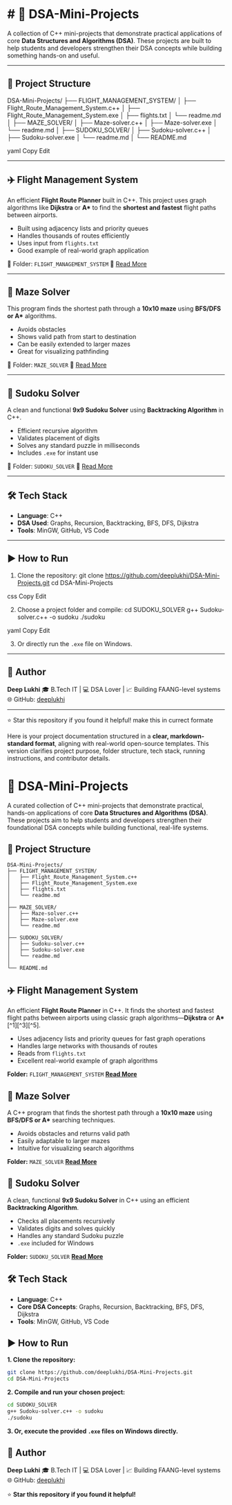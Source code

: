 
# \# 🧠 DSA-Mini-Projects

A collection of C++ mini-projects that demonstrate practical applications of core **Data Structures and Algorithms (DSA)**. These projects are built to help students and developers strengthen their DSA concepts while building something hands-on and useful.

---

## 📁 Project Structure

DSA-Mini-Projects/
├── FLIGHT_MANAGEMENT_SYSTEM/
│ ├── Flight_Route_Management_System.c++
│ ├── Flight_Route_Management_System.exe
│ ├── flights.txt
│ └── readme.md
│
├── MAZE_SOLVER/
│ ├── Maze-solver.c++
│ ├── Maze-solver.exe
│ └── readme.md
│
├── SUDOKU_SOLVER/
│ ├── Sudoku-solver.c++
│ ├── Sudoku-solver.exe
│ └── readme.md
│
└── README.md

yaml
Copy
Edit

---

## ✈️ Flight Management System

An efficient **Flight Route Planner** built in C++. This project uses graph algorithms like **Dijkstra** or **A\*** to find the **shortest and fastest** flight paths between airports.

- Built using adjacency lists and priority queues
- Handles thousands of routes efficiently
- Uses input from `flights.txt`
- Good example of real-world graph application

📂 Folder: `FLIGHT_MANAGEMENT_SYSTEM`
📄 [Read More](./FLIGHT_MANAGEMENT_SYSTEM/readme.md)

---

## 🚀 Maze Solver

This program finds the shortest path through a **10x10 maze** using **BFS/DFS or A\*** algorithms.

- Avoids obstacles
- Shows valid path from start to destination
- Can be easily extended to larger mazes
- Great for visualizing pathfinding

📂 Folder: `MAZE_SOLVER`
📄 [Read More](./MAZE_SOLVER/readme.md)

---

## 🎯 Sudoku Solver

A clean and functional **9x9 Sudoku Solver** using **Backtracking Algorithm** in C++.

- Efficient recursive algorithm
- Validates placement of digits
- Solves any standard puzzle in milliseconds
- Includes `.exe` for instant use

📂 Folder: `SUDOKU_SOLVER`
📄 [Read More](./SUDOKU_SOLVER/readme.md)

---

## 🛠️ Tech Stack

- **Language**: C++
- **DSA Used**: Graphs, Recursion, Backtracking, BFS, DFS, Dijkstra
- **Tools**: MinGW, GitHub, VS Code

---

## ▶️ How to Run

1. Clone the repository:
git clone https://github.com/deeplukhi/DSA-Mini-Projects.git
cd DSA-Mini-Projects

css
Copy
Edit

2. Choose a project folder and compile:
cd SUDOKU_SOLVER
g++ Sudoku-solver.c++ -o sudoku
./sudoku

yaml
Copy
Edit

3. Or directly run the `.exe` file on Windows.

---

## 🙌 Author

**Deep Lukhi**
🎓 B.Tech IT | 💻 DSA Lover | 📈 Building FAANG-level systems
🌐 GitHub: [deeplukhi](https://github.com/deeplukhi)

---

⭐ Star this repository if you found it helpful!    make this in currect formate

Here is your project documentation structured in a **clear, markdown-standard format**, aligning with real-world open-source templates. This version clarifies project purpose, folder structure, tech stack, running instructions, and contributor details.

# 🧠 DSA-Mini-Projects

A curated collection of C++ mini-projects that demonstrate practical, hands-on applications of core **Data Structures and Algorithms (DSA)**. These projects aim to help students and developers strengthen their foundational DSA concepts while building functional, real-life systems.

## 📁 Project Structure

```
DSA-Mini-Projects/
├── FLIGHT_MANAGEMENT_SYSTEM/
│   ├── Flight_Route_Management_System.c++
│   ├── Flight_Route_Management_System.exe
│   ├── flights.txt
│   └── readme.md
│
├── MAZE_SOLVER/
│   ├── Maze-solver.c++
│   ├── Maze-solver.exe
│   └── readme.md
│
├── SUDOKU_SOLVER/
│   ├── Sudoku-solver.c++
│   ├── Sudoku-solver.exe
│   └── readme.md
│
└── README.md
```


## ✈️ Flight Management System

An efficient **Flight Route Planner** in C++. It finds the shortest and fastest flight paths between airports using classic graph algorithms—**Dijkstra** or **A\***[^1][^3][^5].

- Uses adjacency lists and priority queues for fast graph operations
- Handles large networks with thousands of routes
- Reads from `flights.txt`
- Excellent real-world example of graph algorithms

**Folder:** `FLIGHT_MANAGEMENT_SYSTEM`
**[Read More](./FLIGHT_MANAGEMENT_SYSTEM/readme.md)**

## 🚀 Maze Solver

A C++ program that finds the shortest path through a **10x10 maze** using **BFS/DFS or A\*** searching techniques.

- Avoids obstacles and returns valid path
- Easily adaptable to larger mazes
- Intuitive for visualizing search algorithms

**Folder:** `MAZE_SOLVER`
**[Read More](./MAZE_SOLVER/readme.md)**

## 🎯 Sudoku Solver

A clean, functional **9x9 Sudoku Solver** in C++ using an efficient **Backtracking Algorithm**.

- Checks all placements recursively
- Validates digits and solves quickly
- Handles any standard Sudoku puzzle
- `.exe` included for Windows

**Folder:** `SUDOKU_SOLVER`
**[Read More](./SUDOKU_SOLVER/readme.md)**

## 🛠️ Tech Stack

- **Language**: C++
- **Core DSA Concepts**: Graphs, Recursion, Backtracking, BFS, DFS, Dijkstra
- **Tools**: MinGW, GitHub, VS Code


## ▶️ How to Run

**1. Clone the repository:**

```bash
git clone https://github.com/deeplukhi/DSA-Mini-Projects.git
cd DSA-Mini-Projects
```

**2. Compile and run your chosen project:**

```bash
cd SUDOKU_SOLVER
g++ Sudoku-solver.c++ -o sudoku
./sudoku
```

**3. Or, execute the provided `.exe` files on Windows directly.**

## 🙌 Author

**Deep Lukhi**
🎓 B.Tech IT | 💻 DSA Lover | 📈 Building FAANG-level systems
🌐 GitHub: [deeplukhi](https://github.com/deeplukhi)

⭐ **Star this repository if you found it helpful!**